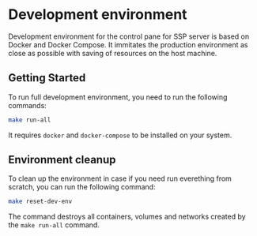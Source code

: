# Development environment

Development environment for the control pane for SSP server is based on Docker and Docker Compose.
It immitates the production environment as close as possible with saving of resources on the host machine.

## Getting Started

To run full development environment, you need to run the following commands:

```bash
make run-all
```

It requires `docker` and `docker-compose` to be installed on your system.

## Environment cleanup

To clean up the environment in case if you need run everething from scratch, you can run the following command:

```bash
make reset-dev-env
```

The command destroys all containers, volumes and networks created by the `make run-all` command.
